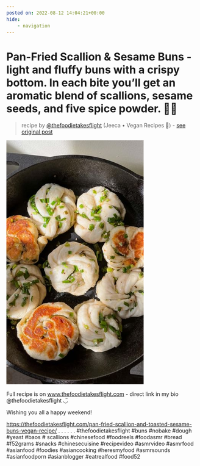 ```yaml
---
posted on: 2022-08-12 14:04:21+00:00
hide:
    - navigation
---
```


# Pan-Fried Scallion & Sesame Buns -  light and fluffy buns with a crispy bottom. In each bite you’ll get an aromatic blend of scallions, sesame seeds, and five spice powder. 🫶🏼 

> recipe by [@thefoodietakesflight](https://www.instagram.com/thefoodietakesflight/) 
(Jeeca • Vegan Recipes 🥢) - [see original post](https://instagram.com/p/ChKXswVpuiX)

![](../img/thefoodietakesflight_12-08-2022_1408.png)


Full recipe is on www.thefoodietakesflight.com - direct link in my bio @thefoodietakesflight ◡̈ 

Wishing you all a happy weekend! 

https://thefoodietakesflight.com/pan-fried-scallion-and-toasted-sesame-buns-vegan-recipe/
.
.
.
.
.
.
\#thefoodietakesflight \#buns \#nobake \#dough \#yeast \#baos \# scallions \#chinesefood \#foodreels \#foodasmr \#bread  \#f52grams \#snacks \#chinesecuisine \#recipevideo \#asmrvideo \#asmrfood \#asianfood \#foodies \#asiancooking \#heresmyfood \#asmrsounds \#asianfoodporn \#asianblogger \#eatrealfood \#food52 